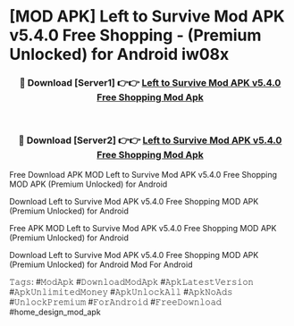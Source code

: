 # [MOD APK] Left to Survive Mod APK v5.4.0 Free Shopping - (Premium Unlocked) for Android iw08x



<div align="center">
<h3>🔴 Download [Server1] 👉👉 <a href="https://momento.my/?title=Left_to_Survive_Mod_APK_v5.4.0_Free_Shopping">Left to Survive Mod APK v5.4.0 Free Shopping Mod Apk</a></h3><br>

<h3>🔴 Download [Server2] 👉👉 <a href="https://momento.my/?title=Left_to_Survive_Mod_APK_v5.4.0_Free_Shopping">Left to Survive Mod APK v5.4.0 Free Shopping Mod Apk</a></h3>
</div>



Free Download APK MOD Left to Survive Mod APK v5.4.0 Free Shopping MOD APK (Premium Unlocked) for Android

Download Left to Survive Mod APK v5.4.0 Free Shopping MOD APK (Premium Unlocked) for Android

Free APK MOD Left to Survive Mod APK v5.4.0 Free Shopping MOD APK (Premium Unlocked) for Android

Download Left to Survive Mod APK v5.4.0 Free Shopping MOD APK (Premium Unlocked) for Android Mod For Android

𝚃𝚊𝚐𝚜: #𝙼𝚘𝚍𝙰𝚙𝚔 #𝙳𝚘𝚠𝚗𝚕𝚘𝚊𝚍𝙼𝚘𝚍𝙰𝚙𝚔 #𝙰𝚙𝚔𝙻𝚊𝚝𝚎𝚜𝚝𝚅𝚎𝚛𝚜𝚒𝚘𝚗 #𝙰𝚙𝚔𝚄𝚗𝚕𝚒𝚖𝚒𝚝𝚎𝚍𝙼𝚘𝚗𝚎𝚢 #𝙰𝚙𝚔𝚄𝚗𝚕𝚘𝚌𝚔𝙰𝚕𝚕 #𝙰𝚙𝚔𝙽𝚘𝙰𝚍𝚜 #𝚄𝚗𝚕𝚘𝚌𝚔𝙿𝚛𝚎𝚖𝚒𝚞𝚖 #𝙵𝚘𝚛𝙰𝚗𝚍𝚛𝚘𝚒𝚍 #𝙵𝚛𝚎𝚎𝙳𝚘𝚠𝚗𝚕𝚘𝚊𝚍 #home_design_mod_apk
